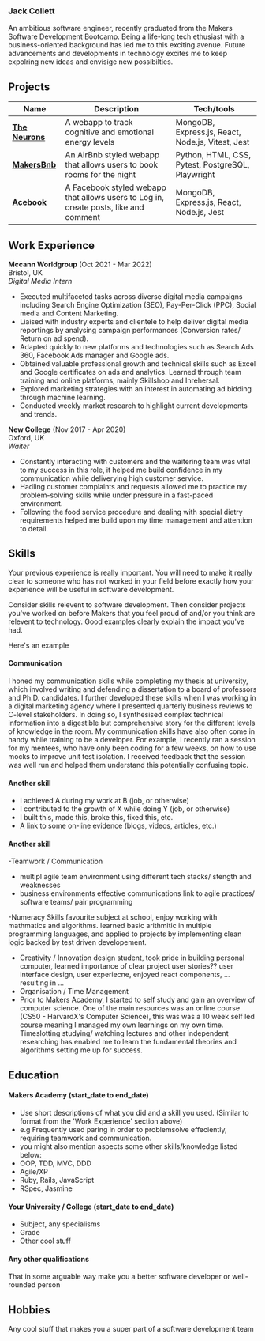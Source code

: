 ### **Jack Collett**

An ambitious software engineer, recently graduated from the Makers Software Development Bootcamp. Being a life-long tech ethusiast with a business-oriented background has led me to this exciting avenue. Future advancements and developments in technology excites me to keep expolring new ideas and envisige new possibilties.  

## Projects

| Name                         | Description       | Tech/tools        |
| ---------------------------- | ----------------- | ----------------- |
| **[The Neurons](https://github.com/tomgame984/The-Neurons)**               | A webapp to track cognitive and emotional energy levels| MongoDB, Express.js, React, Node.js, Vitest, Jest |
| **[MakersBnb](https://github.com/tahmidachoudhury/makersbnb-python-tangerine)**                 | An AirBnb styled webapp that allows users to book rooms for the night | Python, HTML, CSS, Pytest, PostgreSQL, Playwright |
| **[Acebook](https://github.com/JackCollett/Acebook)** | A Facebook styled webapp that allows users to Log in, create posts, like and comment | MongoDB, Express.js, React, Node.js, Jest             |

## Work Experience

**Mccann Worldgroup** (Oct 2021 - Mar 2022)\
Bristol, UK\
_Digital Media Intern_

- Executed multifaceted tasks across diverse digital media campaigns including Search Engine Optimization (SEO), Pay-Per-Click (PPC), Social media and Content Marketing.
- Liaised with industry experts and clientele to help deliver digital media reportings by analysing campaign performances (Conversion rates/ Return on ad spend).
- Adapted quickly to new platforms and technologies such as Search Ads 360, Facebook Ads manager and Google ads. 
- Obtained valuable professional growth and technical skills such as Excel and Google certificates on ads and analytics. Learned through team training and online platforms, mainly Skillshop and Inrehersal.
- Explored marketing strategies with an interest in automating ad bidding through machine learning.
- Conducted weekly market research to highlight current developments and trends.


**New College** (Nov 2017 - Apr 2020)  \
Oxford, UK \
_Waiter_ 

- Constantly interacting with customers and the waitering team was vital to my success in this role, it helped me build confidence in my communication while deliverying high customer service.
- Hadling customer complaints and requests allowed me to practice my problem-solving skills while under pressure in a fast-paced environment.
- Following the food service procedure and dealing with special dietry requirements helped me build upon my time management and attention to detail. 

## Skills

Your previous experience is really important. You will need to make it really clear to someone who has not worked in your field before exactly how your experience will be useful in software development.

Consider skills relevent to software development. Then consider projects you've worked on before Makers that you feel proud of and/or you think are relevent to technology. Good examples clearly explain the impact you've had. 


Here's an example

#### Communication
I honed my communication skills while completing my thesis at university, which involved writing and defending a dissertation to a board of professors and Ph.D. candidates. I further developed these skills when I was working in a digital marketing agency where I presented quarterly business reviews to C-level stakeholders. In doing so, I synthesised complex technical information into a digestible but comprehensive story for the different levels of knowledge in the room. My communication skills have also often come in handy while training to be a developer. For example, I recently ran a session for my mentees, who have only been coding for a few weeks, on how to use mocks to improve unit test isolation. I received feedback that the session was well run and helped them understand this potentially confusing topic.

#### Another skill

- I achieved A during my work at B (job, or otherwise)
- I contributed to the growth of X while doing Y (job, or otherwise)
- I built this, made this, broke this, fixed this, etc.
- A link to some on-line evidence (blogs, videos, articles, etc.)

#### Another skill

-Teamwork / Communication
- multipl agile team environment using different tech stacks/ stength and weaknesses 
- business environments effective communications link to agile practices/ software teams/ pair programming 

-Numeracy Skills
favourite subject at school, enjoy working with mathmatics and algorithms. learned basic arithmitic in multiple programming languages, and applied to projects by implementing clean logic backed by test driven developement.

- Creativity / Innovation
design student, took pride in building personal computer, learned importance of clear project user stories?? user interface design, user experiecne, enjoyed react components, ... resulting in ... 
- Organisation / Time Management 
- Prior to Makers Academy, I started to self study and gain an overview of computer science. One of the main resources was an online course (CS50 - HarvardX's Computer Science), this was was a 10 week self led course meaning I managed my own learnings on my own time. Timeslotting studying/ watching lectures and other independent researching has enabled me to learn the fundamental theories and algorithms setting me up for success. 

## Education

#### Makers Academy (start_date to end_date)
- Use short descriptions of what you did and a skill you used. (Similar to format from the 'Work Experience' section above)
- e.g Frequently used paring in order to problemsolve effeciently, requiring teamwork and communication.
- you might also mention aspects some other skills/knowledge listed below: 
- OOP, TDD, MVC, DDD
- Agile/XP
- Ruby, Rails, JavaScript
- RSpec, Jasmine

#### Your University / College (start_date to end_date)

- Subject, any specialisms
- Grade
- Other cool stuff

#### Any other qualifications

That in some arguable way make you a better software developer or well-rounded person

## Hobbies

Any cool stuff that makes you a super part of a software development team
